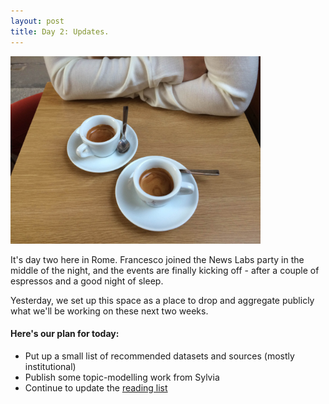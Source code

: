 ```yaml
---
layout: post
title: Day 2: Updates.
---
```


<img class="center" src="/img/IMG_4873.JPG" width="400">


It's day two here in Rome. Francesco joined the News Labs party in the middle of the night, and the events are finally kicking off - after a couple of espressos and a good night of sleep.

Yesterday, we set up this space as a place to drop and aggregate publicly what we'll be working on these next two weeks.

#### Here's our plan for today:

* Put up a small list of recommended datasets and sources (mostly institutional)
* Publish some topic-modelling work from Sylvia
* Continue to update the [reading list](http://19mm.bbcnewslabs.co.uk/resources/reading-list/)


